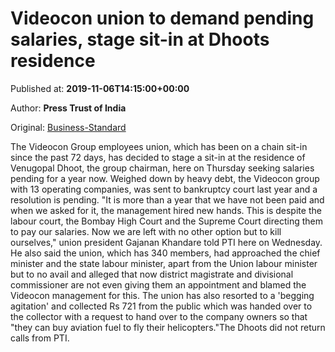 
# Videocon union to demand pending salaries, stage sit-in at Dhoots residence

Published at: **2019-11-06T14:15:00+00:00**

Author: **Press Trust of India**

Original: [Business-Standard](https://www.business-standard.com/article/companies/videocon-union-to-demand-pending-salaries-stage-sit-in-at-dhoots-residence-119110601570_1.html)

The Videocon Group employees union, which has been on a chain sit-in since the past 72 days, has decided to stage a sit-in at the residence of Venugopal Dhoot, the group chairman, here on Thursday seeking salaries pending for a year now.
Weighed down by heavy debt, the Videocon group with 13 operating companies, was sent to bankruptcy court last year and a resolution is pending.
"It is more than a year that we have not been paid and when we asked for it, the management hired new hands. This is despite the labour court, the Bombay High Court and the Supreme Court directing them to pay our salaries. Now we are left with no other option but to kill ourselves," union president Gajanan Khandare told PTI here on Wednesday.
He also said the union, which has 340 members, had approached the chief minister and the state labour minister, apart from the Union labour minister but to no avail and alleged that now district magistrate and divisional commissioner are not even giving them an appointment and blamed the Videocon management for this.
The union has also resorted to a 'begging agitation' and collected Rs 721 from the public which was handed over to the collector with a request to hand over to the company owners so that "they can buy aviation fuel to fly their helicopters."The Dhoots did not return calls from PTI.
